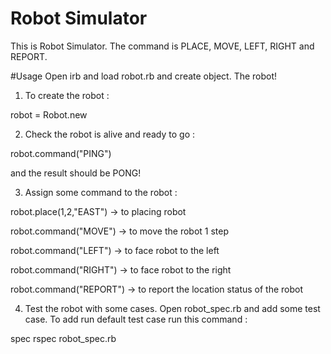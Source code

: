 Robot Simulator
=================
This is Robot Simulator. The command is PLACE, MOVE, LEFT, RIGHT and REPORT.

#Usage
Open irb and load robot.rb and create object. The robot!

1. To create the robot :

robot = Robot.new

2. Check the robot is alive and ready to go :

robot.command("PING")

and the result should be PONG!

3. Assign some command to the robot :

robot.place(1,2,"EAST") -> to placing robot

robot.command("MOVE") -> to move the robot 1 step

robot.command("LEFT") -> to face robot to the left

robot.command("RIGHT") -> to face robot to the right

robot.command("REPORT") -> to report the location status of the robot

4. Test the robot with some cases. Open robot_spec.rb and add some test case. To add run default test case run this command :

spec rspec robot_spec.rb

